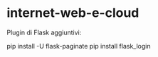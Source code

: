 # internet-web-e-cloud


Plugin di Flask aggiuntivi:

pip install -U flask-paginate
pip install flask_login
